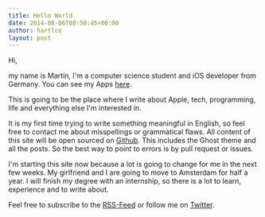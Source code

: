 ```yaml
---
title: Hello World
date: 2014-08-06T08:50:45+00:00
author: hartlco
layout: post
---
```

Hi,

my name is Martin, I'm a computer science student and iOS developer from Germany. You can see my Apps [here](http://hartl.co/apps/).

This is going to be the place where I write about Apple, tech, programming, life and everything else I'm interested in.

It is my first time trying to write something meaningful in English, so feel free to contact me about misspellings or grammatical flaws. All content of this site will be open sourced on [Github](https://github.com/hartlco/hartlco-jekyll). This includes the Ghost theme and all the posts. So the best way to point to errors is by pull request or issues. 

I'm starting this site now because a lot is going to change for me in the next few weeks. My girlfriend and I are going to move to Amsterdam for half a year. I will finish my degree with an internship, so there is a lot to learn, experience and to write about.

Feel free to subscribe to the [RSS-Feed](http://hartl.co/feed/) or follow me on [Twitter](http://twitter.com/hartlco).